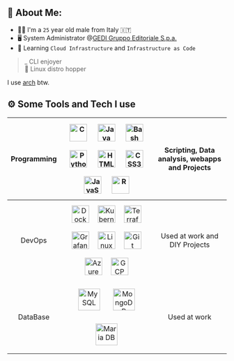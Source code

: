 ## 🦆 About Me:

- 👦🏼 I'm a `25` year old male from Italy 🇮🇹
- 🖥️ System Administrator @[GEDI Gruppo Editoriale S.p.a.](https://www.gedi.it/it)
- 📖 Learning `Cloud Infrastructure` and `Infrastructure as Code`

> \_ CLI enjoyer <br>
> 🐧 Linux distro hopper

I use [arch](https://archlinux.org/) btw.

## ⚙️ Some Tools and Tech I use

<!--
List hell. Be my guest, I will explain absolutely nothing
-->

| Programming |    <img style="margin: 10px" src="https://profilinator.rishav.dev/skills-assets/c-original.svg" alt="C" height="40" /> <img style="margin: 10px" src="https://profilinator.rishav.dev/skills-assets/java-original-wordmark.svg" alt="Java" height="40" /> <img style="margin: 10px" src="https://profilinator.rishav.dev/skills-assets/gnu_bash-icon.svg" alt="Bash" height="40" /> <img style="margin: 10px" src="https://profilinator.rishav.dev/skills-assets/python-original.svg" alt="Python" height="40" /> <img style="margin: 10px" src="https://profilinator.rishav.dev/skills-assets/html5-original-wordmark.svg" alt="HTML5" height="40" /> <img style="margin: 10px" src="https://profilinator.rishav.dev/skills-assets/css3-original-wordmark.svg" alt="CSS3" height="40" /> <img style="margin: 10px" src="https://profilinator.rishav.dev/skills-assets/javascript-original.svg" alt="JavaScript" height="40" /> <img style="margin: 10px" src="https://profilinator.rishav.dev/skills-assets/r.svg" alt="R" height="40" />    | Scripting, Data analysis, webapps and Projects |
| :---------: | :-------------------------------------------------------------------------------------------------------------------------------------------------------------------------------------------------------------------------------------------------------------------------------------------------------------------------------------------------------------------------------------------------------------------------------------------------------------------------------------------------------------------------------------------------------------------------------------------------------------------------------------------------------------------------------------------------------------------------------------------------------------------------------------------------------------------------------------------------------------------------------------------------------------------------------------------------------------------------------------------------------------------------------------------: | :--------------------------------------------: |
|   DevOps    | <img style="margin: 10px" src="https://profilinator.rishav.dev/skills-assets/docker-original-wordmark.svg" alt="Docker" height="40" /><img style="margin: 10px" src="https://profilinator.rishav.dev/skills-assets/kubernetes-icon.svg" alt="Kubernetes" height="40" /><img style="margin: 10px" src="https://profilinator.rishav.dev/skills-assets/terraformio-icon.svg" alt="Terraform" height="40" /><img style="margin: 10px" src="https://profilinator.rishav.dev/skills-assets/grafana.png" alt="Grafana" height="40" /><img style="margin: 10px" src="https://profilinator.rishav.dev/skills-assets/linux-original.svg" alt="Linux" height="40" /><img style="margin: 10px" src="https://profilinator.rishav.dev/skills-assets/git-scm-icon.svg" alt="Git" height="40" /><img style="margin: 10px" src="https://profilinator.rishav.dev/skills-assets/microsoft_azure-icon.svg" alt="Azure" height="40" /><img style="margin: 10px" src="https://profilinator.rishav.dev/skills-assets/google_cloud-icon.svg" alt="GCP" height="40" /> |         Used at work and DIY Projects          |
|  DataBase   |                                                                                                                                                                                                                                                                                                                      <img style="margin: 15px" src="https://profilinator.rishav.dev/skills-assets/mysql-original-wordmark.svg" alt="MySQL" height="50" /><img style="margin: 15px" src="https://profilinator.rishav.dev/skills-assets/mongodb-original-wordmark.svg" alt="MongoDB" height="50" /><img style="margin: 15px" src="https://profilinator.rishav.dev/skills-assets/mariadb.png" alt="Maria DB" height="50" />                                                                                                                                                                                                                                                                                                                      |                  Used at work                  |

